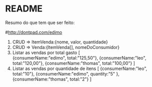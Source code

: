 # README

Resumo do que tem que ser feito:

#http://dontpad.com/edimo
1) CRUD => ItemVenda:{nome, valor, quantidade}
2) CRUD => Venda:{ItemVenda[], nomeDoConsumidor}
3) Listar as vendas por total gasto
[	
	{consumerName:"edimo", total:"125,50"},
	{consumerName:"leo", total:"120,00"},
	{consumerName:"thomas", total:"100,00"}
]
4) Listar as vendas por quantidade de itens
[
	{consumerName:"leo", total:"10"},
	{consumerName:"edimo", quantity:"5" },
	{consumerName:"thomas", total:"2"}
]


